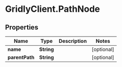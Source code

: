# GridlyClient.PathNode

## Properties

Name | Type | Description | Notes
------------ | ------------- | ------------- | -------------
**name** | **String** |  | [optional] 
**parentPath** | **String** |  | [optional] 


